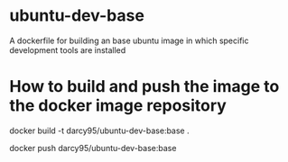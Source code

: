 # ubuntu-dev-base
A dockerfile for building an base ubuntu image in which specific development tools are installed

# How to build and push the image to the docker image repository
docker build -t darcy95/ubuntu-dev-base:base .

docker push darcy95/ubuntu-dev-base:base
